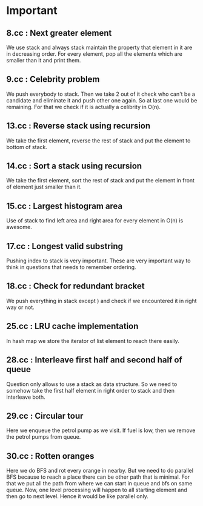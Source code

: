 # Important

## 8.cc : Next greater element

We use stack and always stack maintain the property that element in it
are in decreasing order. For every element, pop all the elements which are
smaller than it and print them.

## 9.cc : Celebrity problem

We push everybody to stack. Then we take 2 out of it check who can't be
a candidate and eliminate it and push other one again. So at last one would
be remaining. For that we check if it is actually a celibrity in O(n).

## 13.cc : Reverse stack using recursion

We take the first element, reverse the rest of stack and put the element
to bottom of stack.

## 14.cc : Sort a stack using recursion

We take the first element, sort the rest of stack and put the element in front
of element just smaller than it.


## 15.cc : Largest histogram area

Use of stack to find left area and right area for every element in O(n) is
awesome.

## 17.cc : Longest valid substring

Pushing index to stack is very important. These are very important way to think
in questions that needs to remember ordering.

## 18.cc : Check for redundant bracket

We push everything in stack except ) and check if we encountered it in right
way or not.

## 25.cc : LRU cache implementation

In hash map we store the iterator of list element to reach there easily.

## 28.cc : Interleave first half and second half of queue

Question only allows to use a stack as data structure. So we need to somehow
take the first half element in right order to stack and then interleave both.

## 29.cc : Circular tour

Here we enqueue the petrol pump as we visit. If fuel is low, then we remove the
petrol pumps from queue.

## 30.cc : Rotten oranges

Here we do BFS and rot every orange in nearby. But we need to do parallel BFS
because to reach a place there can be other path that is minimal. For that we
put all the path from where we can start in queue and bfs on same queue.  Now,
one level processing will happen to all starting element and then go to
next level. Hence it would be like parallel only.
